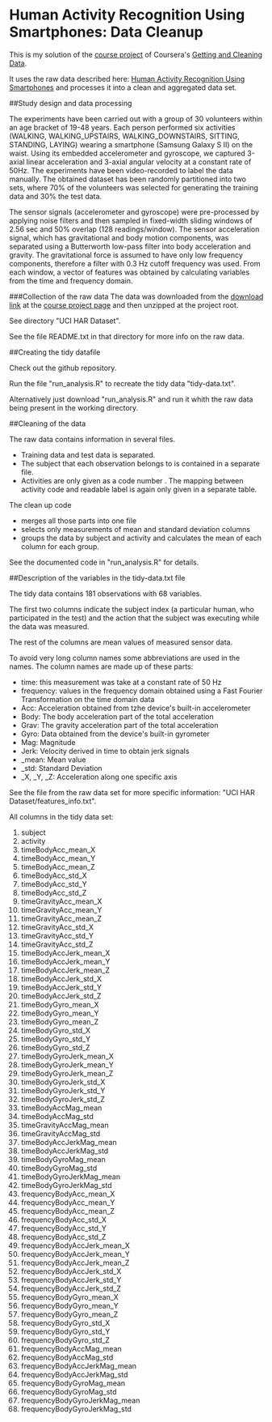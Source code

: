 
# Human Activity Recognition Using Smartphones: Data Cleanup
This is my solution of the
[course project](https://class.coursera.org/getdata-013/human_grading/view/courses/973500/assessments/3/submissions)
of Coursera's [Getting and Cleaning Data](https://www.coursera.org/course/getdata).

It uses the raw data described here:
[Human Activity Recognition Using Smartphones](http://archive.ics.uci.edu/ml/datasets/Human+Activity+Recognition+Using+Smartphones)
and processes it into a clean and aggregated data set.

##Study design and data processing

The experiments have been carried out with a group of 30 volunteers within an age bracket of 19-48 years.
Each person performed six activities (WALKING, WALKING_UPSTAIRS, WALKING_DOWNSTAIRS, SITTING, STANDING, LAYING) wearing 
a smartphone (Samsung Galaxy S II) on the waist. Using its embedded accelerometer and gyroscope, we captured 3-axial 
linear acceleration and 3-axial angular velocity at a constant rate of 50Hz. The experiments have been video-recorded to
label the data manually. The obtained dataset has been randomly partitioned into two sets, where 70% of the volunteers
was selected for generating the training data and 30% the test data. 

The sensor signals (accelerometer and gyroscope) were pre-processed by applying noise filters and then sampled in
fixed-width sliding windows of 2.56 sec and 50% overlap (128 readings/window). The sensor acceleration signal, which
has gravitational and body motion components, was separated using a Butterworth low-pass filter into body acceleration
and gravity. The gravitational force is assumed to have only low frequency components, therefore a filter with 
0.3 Hz cutoff frequency was used. From each window, a vector of features was obtained by calculating variables from the
time and frequency domain. 

###Collection of the raw data
The data was downloaded from the
 [download link](https://d396qusza40orc.cloudfront.net/getdata%2Fprojectfiles%2FUCI%20HAR%20Dataset.zip)
at the 
 [course project page](https://class.coursera.org/getdata-013/human_grading/view/courses/973500/assessments/3/submissions)
and then unzipped at the project root.

See directory "UCI HAR Dataset". 

See the file README.txt in that directory for more info on the raw data.
 
##Creating the tidy datafile
 
Check out the github repository.

Run the file "run_analysis.R" to recreate the tidy data "tidy-data.txt".

Alternatively just download "run_analysis.R" and run it whith the raw data being present in the working directory.
 
##Cleaning of the data

The raw data contains information in several files.

* Training data and test data is separated.
* The subject that each observation belongs to is contained in a separate file.
* Activities are only given as a code number . The mapping between activity code and readable label is again only
  given in a separate table.

The clean up code

* merges all those parts into one file
* selects only measurements of mean and standard deviation columns
* groups the data by subject and activity and calculates the mean of each column for each group.

See the documented code in "run_analysis.R" for details.
 
##Description of the variables in the tidy-data.txt file

The tidy data contains 181 observations with 68 variables.

The first two columns indicate the subject index (a particular human, who participated in the test) and the action
that the subject was executing while the data was measured.

The rest of the columns are mean values of measured sensor data.


To avoid very long column names some abbreviations are used in the names.
The column names are made up of these parts:
* time: this measurement was take at a constant rate of 50 Hz
* frequency: values in the frequency domain obtained using a Fast Fourier Transformation on the time domain data
* Acc: Acceleration  obtained from tzhe device's built-in accelerometer
* Body: The body acceleration part of the total acceleration
* Grav: The gravity acceleration part of the total acceleration
* Gyro: Data obtained from the device's built-in gyrometer
* Mag: Magnitude
* Jerk: Velocity derived in time to obtain jerk signals
* _mean: Mean value
* _std: Standard Deviation
* _X, _Y, _Z: Acceleration along one specific axis

See the file from the raw data set for more specific information: "UCI HAR Dataset/features_info.txt". 

All columns in the tidy data set:
  
1. subject
2. activity
3. timeBodyAcc_mean_X
4. timeBodyAcc_mean_Y
5. timeBodyAcc_mean_Z
6. timeBodyAcc_std_X
7. timeBodyAcc_std_Y
8. timeBodyAcc_std_Z
9. timeGravityAcc_mean_X
10. timeGravityAcc_mean_Y
11. timeGravityAcc_mean_Z
12. timeGravityAcc_std_X
13. timeGravityAcc_std_Y
14. timeGravityAcc_std_Z
15. timeBodyAccJerk_mean_X
16. timeBodyAccJerk_mean_Y
17. timeBodyAccJerk_mean_Z
18. timeBodyAccJerk_std_X
19. timeBodyAccJerk_std_Y
20. timeBodyAccJerk_std_Z
21. timeBodyGyro_mean_X
22. timeBodyGyro_mean_Y
23. timeBodyGyro_mean_Z
24. timeBodyGyro_std_X
25. timeBodyGyro_std_Y
26. timeBodyGyro_std_Z
27. timeBodyGyroJerk_mean_X
28. timeBodyGyroJerk_mean_Y
29. timeBodyGyroJerk_mean_Z
30. timeBodyGyroJerk_std_X
31. timeBodyGyroJerk_std_Y
32. timeBodyGyroJerk_std_Z
33. timeBodyAccMag_mean
34. timeBodyAccMag_std
35. timeGravityAccMag_mean
36. timeGravityAccMag_std
37. timeBodyAccJerkMag_mean
38. timeBodyAccJerkMag_std
39. timeBodyGyroMag_mean
40. timeBodyGyroMag_std
41. timeBodyGyroJerkMag_mean
42. timeBodyGyroJerkMag_std
43. frequencyBodyAcc_mean_X
44. frequencyBodyAcc_mean_Y
45. frequencyBodyAcc_mean_Z
46. frequencyBodyAcc_std_X
47. frequencyBodyAcc_std_Y
48. frequencyBodyAcc_std_Z
49. frequencyBodyAccJerk_mean_X
50. frequencyBodyAccJerk_mean_Y
51. frequencyBodyAccJerk_mean_Z
52. frequencyBodyAccJerk_std_X
53. frequencyBodyAccJerk_std_Y
54. frequencyBodyAccJerk_std_Z
55. frequencyBodyGyro_mean_X
56. frequencyBodyGyro_mean_Y
57. frequencyBodyGyro_mean_Z
58. frequencyBodyGyro_std_X
59. frequencyBodyGyro_std_Y
60. frequencyBodyGyro_std_Z
61. frequencyBodyAccMag_mean
62. frequencyBodyAccMag_std
63. frequencyBodyAccJerkMag_mean
64. frequencyBodyAccJerkMag_std
65. frequencyBodyGyroMag_mean
66. frequencyBodyGyroMag_std
67. frequencyBodyGyroJerkMag_mean
68. frequencyBodyGyroJerkMag_std
